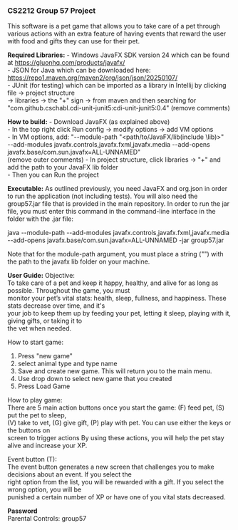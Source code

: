 ### CS2212 Group 57 Project

This software is a pet game that allows you to take care of a pet through
various actions with an extra feature of having events that reward the user
with food and gifts they can use for their pet.

**Required Libraries:**
    - Windows JavaFX SDK version 24 which can be found at https://gluonhq.com/products/javafx/  
    - JSON for Java which can be downloaded here: https://repo1.maven.org/maven2/org/json/json/20250107/  
    - JUnit (for testing) which can be imported as a library in Intellij by clicking file -> project structure  
        -> libraries -> the "+" sign -> from maven and then searching for  
        "com.github.cschabl.cdi-unit-junit5:cdi-unit-junit5:0.4" (remove comments)
    
**How to build:**
    - Download JavaFX (as explained above)  
    - In the top right click Run config -> modify options -> add VM options  
    - In VM options, add: "--module-path "<path/to/JavaFX/lib(include \lib)>"  
        --add-modules javafx.controls,javafx.fxml,javafx.media  --add-opens javafx.base/com.sun.javafx=ALL-UNNAMED"  
        (remove outer comments)
    - In project structure, click libraries -> "+" and add the path to your JavaFX lib folder  
    - Then you can Run the project  

**Executable:**
As outlined previously, you need JavaFX and org.json in order to run the application (not including tests). You will also need the group57.jar file that is provided in the main repository.
In order to run the jar file, you must enter this command in the command-line interface in the folder with the .jar file:

java --module-path **<path-to-jaxafx-lib-folder-on-your-machine>** --add-modules javafx.controls,javafx.fxml,javafx.media  --add-opens javafx.base/com.sun.javafx=ALL-UNNAMED -jar group57.jar

Note that for the module-path argument, you must place a string ("") with the path to the javafx lib folder on your machine.


**User Guide:**
Objective:  
To take care of a pet and keep it happy, healthy, and alive for as long as possible. Throughout the game, you must  
monitor your pet’s vital stats: health, sleep, fullness, and happiness. These stats decrease over time, and it's  
your job to keep them up by feeding your pet, letting it sleep, playing with it, giving gifts, or taking it to  
the vet when needed.

How to start game:
1. Press "new game"
2. select animal type and type name
3. Save and create new game. This will return you to the main menu.
4. Use drop down to select new game that you created
5. Press Load Game 

How to play game:  
There are 5 main action buttons once you start the game: (F) feed pet, (S) put the pet to sleep,  
(V) take to vet, (G) give gift, (P) play with pet. You can use either the keys or the buttons on  
screen to trigger actions By using these actions, you will help the pet stay alive and increase your XP.  

Event button (T):  
The event button generates a new screen that challenges you to make decisions about an event. If you select the  
right option from the list, you will be rewarded with a gift. If you select the wrong option, you will be  
punished a certain number of XP or have one of you vital stats decreased.

**Password**  
Parental Controls: group57


